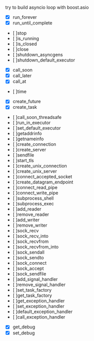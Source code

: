 try to build asyncio loop with boost.asio

- [x] run_forever
- [x] run_until_complete
- [ ]stop
- [ ]is_running
- [ ]is_closed
- [ ]close
- [ ]shutdown_asyncgens
- [ ]shutdown_default_executor
- [x] call_soon
- [x] call_later
- [x] call_at
- [ ]time
- [x] create_future
- [x] create_task
- [ ]call_soon_threadsafe
- [ ]run_in_executor
- [ ]set_default_executor
- [ ]getaddrinfo
- [ ]getnameinfo
- [ ]create_connection
- [ ]create_server
- [ ]sendfile
- [ ]start_tls
- [ ]create_unix_connection
- [ ]create_unix_server
- [ ]connect_accepted_socket
- [ ]create_datagram_endpoint
- [ ]connect_read_pipe
- [ ]connect_write_pipe
- [ ]subprocess_shell
- [ ]subprocess_exec
- [ ]add_reader
- [ ]remove_reader
- [ ]add_writer
- [ ]remove_writer
- [ ]sock_recv
- [ ]sock_recv_into
- [ ]sock_recvfrom
- [ ]sock_recvfrom_into
- [ ]sock_sendall
- [ ]sock_sendto
- [ ]sock_connect
- [ ]sock_accept
- [ ]sock_sendfile
- [ ]add_signal_handler
- [ ]remove_signal_handler
- [ ]set_task_factory
- [ ]get_task_factory
- [ ]get_exception_handler
- [ ]set_exception_handler
- [ ]default_exception_handler
- [ ]call_exception_handler
- [x] get_debug
- [x] set_debug
